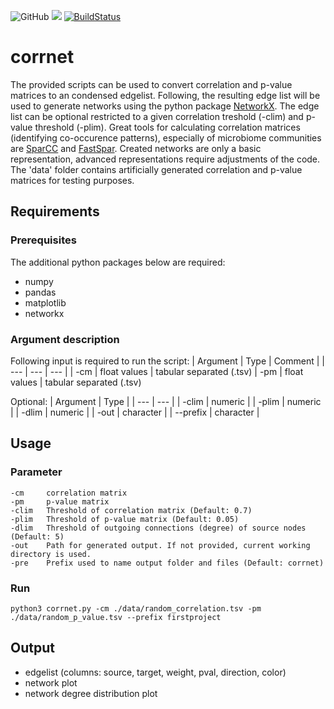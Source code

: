 ![GitHub](https://img.shields.io/github/license/mschemmel/corrnet)
<img src="https://img.shields.io/badge/python-3.4--3.9-9cf.svg?style=flat">
[![BuildStatus](https://travis-ci.org/mschemmel/corrnet.svg?branch=master)](https://travis-ci.org/mschemmel/corrnet)

# corrnet
The provided scripts can be used to convert correlation and p-value matrices to an condensed edgelist. Following, the resulting edge list will be used to generate networks using the python package [NetworkX](https://networkx.github.io/). The edge list can be optional restricted to a given correlation treshold (-clim) and p-value threshold (-plim). Great tools for calculating correlation matrices (identifying co-occurence patterns), especially of microbiome communities are [SparCC](https://journals.plos.org/ploscompbiol/article?id=10.1371/journal.pcbi.1002687) and [FastSpar](https://academic.oup.com/bioinformatics/article/35/6/1064/5086389). Created networks are only a basic representation, advanced representations require adjustments of the code. The 'data' folder contains artificially generated correlation and p-value matrices for testing purposes.   

## Requirements
### Prerequisites
The additional python packages below are required:
- numpy
- pandas
- matplotlib
- networkx

### Argument description
Following input is required to run the script:
| Argument | Type | Comment |
| --- | --- | --- | 
| -cm | float values | tabular separated (.tsv)
| -pm | float values | tabular separated (.tsv)

Optional:
| Argument | Type |
| --- | --- |
| -clim | numeric |
| -plim | numeric |
| -dlim | numeric |
| -out | character |
| --prefix | character |


## Usage
### Parameter
    -cm     correlation matrix
    -pm     p-value matrix
    -clim   Threshold of correlation matrix (Default: 0.7)
    -plim   Threshold of p-value matrix (Default: 0.05)
    -dlim   Threshold of outgoing connections (degree) of source nodes (Default: 5)
    -out    Path for generated output. If not provided, current working directory is used.
    -pre    Prefix used to name output folder and files (Default: corrnet)

### Run

```
python3 corrnet.py -cm ./data/random_correlation.tsv -pm ./data/random_p_value.tsv --prefix firstproject 
```

## Output
- edgelist (columns: source, target, weight, pval, direction, color)
- network plot
- network degree distribution plot

